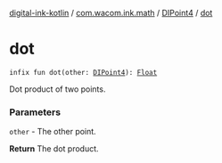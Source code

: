 [digital-ink-kotlin](../../index.md) / [com.wacom.ink.math](../index.md) / [DIPoint4](index.md) / [dot](./dot.md)

# dot

`infix fun dot(other: `[`DIPoint4`](index.md)`): `[`Float`](https://kotlinlang.org/api/latest/jvm/stdlib/kotlin/-float/index.html)

Dot product of two points.

### Parameters

`other` - The other point.

**Return**
The dot product.

